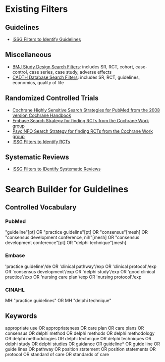 # Existing Filters



## Guidelines

* [ISSG Filters to Identify Guidelines](https://sites.google.com/a/york.ac.uk/issg-search-filters-resource/filters-to-identify-guidelines)

## Miscellaneous

* [BMJ Study Design Search Filters](https://bestpractice.bmj.com/info/us/toolkit/learn-ebm/study-design-search-filters/): includes SR, RCT, cohort, case-control, case series, case study, adverse effects
* [CADTH Database Search Filters](https://www.cadth.ca/resources/finding-evidence/strings-attached-cadths-database-search-filters): includes SR, RCT, guidelines, economics, quality of life

## Randomized Controlled Trials

* [Cochrane Highly Sensitive Search Strategies for PubMed from the 2008 version Cochrane Handbook](https://handbook-5-1.cochrane.org/chapter_6/6_4_11_1_the_cochrane_highly_sensitive_search_strategies_for.htm)
* [Embase Search Strategy for finding RCTs from the Cochrane Work group](https://work.cochrane.org/embase)
* [PsycINFO Search Strategy for finding RCTs from the Cochrane Work group](https://browse.welch.jhmi.edu/search-filters/%3Cli%3E%3Ca%20href=)
* [ISSG Filters to Identify RCTs](https://sites.google.com/a/york.ac.uk/issg-search-filters-resource/filters-to-identify-randomized-controlled-trials-and)

## Systematic Reviews

* [ISSG Filters to IDentify Systematic Reviews](https://sites.google.com/a/york.ac.uk/issg-search-filters-resource/filters-to-identify-systematic-reviews)

# Search Builder for Guidelines

## Controlled Vocabulary

### PubMed

"guideline"[pt] OR "practice guideline"[pt] OR "consensus"[mesh] OR "consensus development conference, nih"[mesh] OR "consensus development conference"[pt] OR "delphi technique"[mesh]

### Embase 

'practice guideline'/de OR 'clinical pathway'/exp OR 'clinical protocol'/exp OR 'consensus development'/exp OR 'delphi study'/exp OR 'good clinical practice'/exp OR 'nursing care plan'/exp OR 'nursing protocol'/exp

### CINAHL

MH "practice guidelines" OR MH "delphi technique"

## Keywords

appropriate use OR appropriateness OR care plan OR care plans OR consensus OR delphi method OR delphi methods OR delphi methodology OR delphi methodologies OR delphi technique OR delphi techniques OR delphi study OR delphi studies OR guidance OR guideline* OR guide line OR guide lines OR pathway OR position statement OR position statements OR protocol OR standard of care OR standards of care




